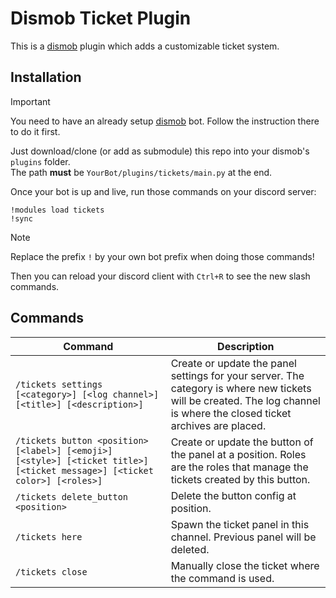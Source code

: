 # Dismob Ticket Plugin

This is a [dismob](https://github.com/dismob/dismob) plugin which adds a customizable ticket system.

## Installation

> [!IMPORTANT]
> You need to have an already setup [dismob](https://github.com/dismob/dismob) bot. Follow the instruction there to do it first.

Just download/clone (or add as submodule) this repo into your dismob's `plugins` folder.  
The path **must** be `YourBot/plugins/tickets/main.py` at the end.

Once your bot is up and live, run those commands on your discord server:

```
!modules load tickets
!sync
```

> [!NOTE]
> Replace the prefix `!` by your own bot prefix when doing those commands!

Then you can reload your discord client with `Ctrl+R` to see the new slash commands.

## Commands

Command | Description
--- | ---
`/tickets settings [<category>] [<log channel>] [<title>] [<description>]` | Create or update the panel settings for your server. The category is where new tickets will be created. The log channel is where the closed ticket archives are placed.
`/tickets button <position> [<label>] [<emoji>] [<style>] [<ticket title>] [<ticket message>] [<ticket color>] [<roles>]` | Create or update the button of the panel at a position. Roles are the roles that manage the tickets created by this button.
`/tickets delete_button <position>` | Delete the button config at position.
`/tickets here` | Spawn the ticket panel in this channel. Previous panel will be deleted.
`/tickets close` | Manually close the ticket where the command is used.
